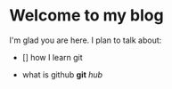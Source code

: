 # Welcome to my blog

I'm glad you are here. I plan to talk about:
   
   - [] how I learn git
   * what is github
   **git** _hub_
   
